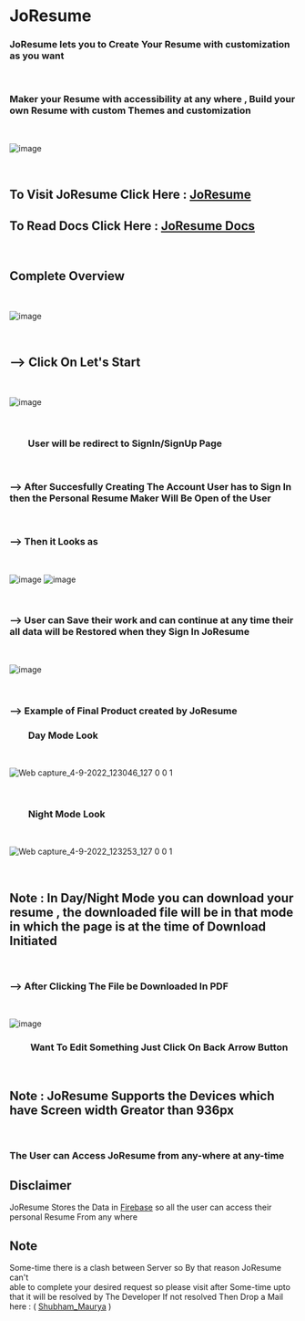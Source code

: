 # JoResume 

 ### JoResume lets you to Create Your Resume with customization as you want
 <br>


 ### Maker your Resume with accessibility at any where , Build your own Resume with custom Themes and customization
 <br>


![image](https://user-images.githubusercontent.com/65014926/195518123-b334a67c-288d-4620-96ed-c6b442107d1e.png)


 <br>





## To Visit JoResume Click Here : <a href = "https://bit.ly/JoResumeBuilder">JoResume</a> 



## To Read Docs Click Here : <a href = "https://github.com/Shubham996633/JoResume/blob/main/assets/Docs/Docs.md">JoResume Docs</a> 



<br>


## Complete Overview


<br>

![image](https://user-images.githubusercontent.com/65014926/195518391-13d5485b-7cdb-44d7-b20c-70f6a5bbaf46.png)


<br>

## --> Click On Let's Start

<br>

![image](https://user-images.githubusercontent.com/65014926/194010130-fde07d34-2710-4122-84a4-85ee8dad8748.png)

<br>

### &ensp; &ensp;&ensp;   User will be redirect to SignIn/SignUp Page

<br>

### --> After Succesfully Creating The Account User has to Sign In then the Personal Resume Maker Will Be Open of the User


<br>

### --> Then it Looks as

<br>

![image](https://user-images.githubusercontent.com/65014926/195519217-8bffcdda-64b9-48ba-8f22-96b39d5b3208.png)
![image](https://user-images.githubusercontent.com/65014926/195519332-96212f95-e359-490b-b3e0-346aacdaf792.png)

<br>

###  --> User can Save their work and can continue at any time their all data will be Restored when they Sign In JoResume

<br>

![image](https://user-images.githubusercontent.com/65014926/195526123-99142cc3-df15-42d6-919b-33c595fbeff9.png)



<br>

### --> Example of Final Product created by JoResume 

### &ensp;&ensp;&ensp;&ensp;Day Mode Look

<br>



![Web capture_4-9-2022_123046_127 0 0 1](https://user-images.githubusercontent.com/65014926/188301562-1b412a74-dfc2-4c31-8e93-c348b4527860.jpeg)


<br>

###  &ensp;&ensp;&ensp;&ensp;Night Mode Look

<br>

![Web capture_4-9-2022_123253_127 0 0 1](https://user-images.githubusercontent.com/65014926/188301612-0d6ccfc8-e5bf-4a37-843c-7a94d1327ffa.jpeg)

<br>

## Note : In Day/Night Mode you can download your resume , the downloaded file will be in that mode in which the page is at the time of Download Initiated


<br>

### --> After Clicking The File be Downloaded In PDF
<br>

![image](https://user-images.githubusercontent.com/65014926/188302248-bc033a0d-f2d2-43f8-abb7-df8a9d9485bf.png)
<br>



###  &ensp;&ensp;&ensp;&ensp; Want To Edit Something Just Click On Back Arrow Button 
<br>






## Note : JoResume Supports the Devices which have Screen width Greator than 936px 




<br>

### The User can Access JoResume from any-where at any-time

## Disclaimer   
   JoResume Stores the Data in <a href = "https://console.firebase.google.com/">Firebase</a> so all the user can access their personal Resume From any where

   

   



## Note
 
Some-time there is a clash between Server so By that reason JoResume can't  
able to complete your desired request so please visit after Some-time upto that it will be resolved by The Developer
If not resolved Then Drop a Mail here : ( <a href = "mailto:shubhammaurya996633+work@gmail.com"> Shubham_Maurya</a> )
